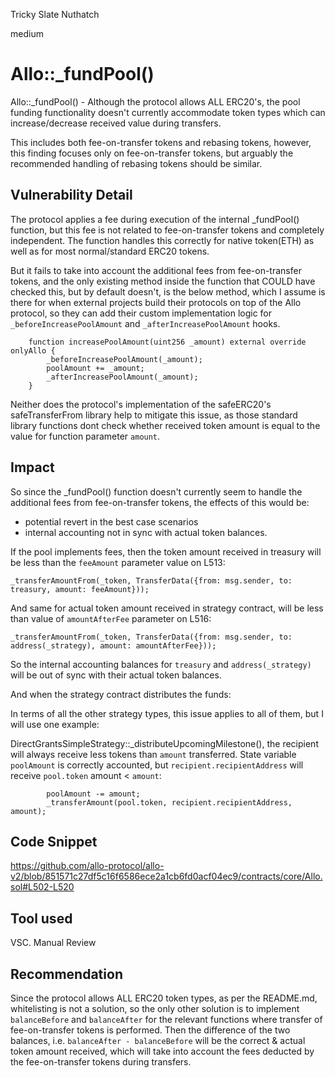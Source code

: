 Tricky Slate Nuthatch

medium

# Allo::_fundPool()

Allo::_fundPool() - Although the protocol allows ALL ERC20's, the pool funding functionality doesn't currently accommodate token types which can increase/decrease received value during transfers.

This includes both fee-on-transfer tokens and rebasing tokens, however, this finding focuses only on fee-on-transfer tokens, but arguably the recommended handling of rebasing tokens should be similar.

## Vulnerability Detail

The protocol applies a fee during execution of the internal _fundPool() function, but this fee is not related to fee-on-transfer tokens and completely independent. The function handles this correctly for native token(ETH) as well as for most normal/standard ERC20 tokens.

But it fails to take into account the additional fees from fee-on-transfer tokens, and the only existing method inside the function that COULD have checked this, but by default doesn't, is the below method, which I assume is there for when external projects build their protocols on top of the Allo protocol, so they can add their custom implementation logic for `_beforeIncreasePoolAmount` and `_afterIncreasePoolAmount` hooks.

```solidity
    function increasePoolAmount(uint256 _amount) external override onlyAllo {
        _beforeIncreasePoolAmount(_amount);     
        poolAmount += _amount;
        _afterIncreasePoolAmount(_amount);
    }
```

Neither does the protocol's implementation of the safeERC20's safeTransferFrom library help to mitigate this issue, as those standard library functions dont check whether received token amount is equal to the value for function parameter `amount`.

## Impact

So since the _fundPool() function doesn't currently seem to handle the additional fees from fee-on-transfer tokens, the effects of this would be:
- potential revert in the best case scenarios
- internal accounting not in sync with actual token balances.

If the pool implements fees, then the token amount received in treasury will be less than the `feeAmount` parameter value on L513:
```solidity
_transferAmountFrom(_token, TransferData({from: msg.sender, to: treasury, amount: feeAmount}));
```

And same for actual token amount received in strategy contract, will be less than value of `amountAfterFee` parameter on L516:
```solidity
_transferAmountFrom(_token, TransferData({from: msg.sender, to: address(_strategy), amount: amountAfterFee}));
```

So the internal accounting balances for `treasury` and `address(_strategy)` will be out of sync with their actual token balances.

And when the strategy contract distributes the funds:

In terms of all the other strategy types, this issue applies to all of them, but I will use one example:

DirectGrantsSimpleStrategy::_distributeUpcomingMilestone(), the recipient will always receive less tokens than `amount` transferred. 
State variable `poolAmount` is correctly accounted, but `recipient.recipientAddress` will receive `pool.token` amount < `amount`:

```solidity
        poolAmount -= amount;
        _transferAmount(pool.token, recipient.recipientAddress, amount);
```


## Code Snippet

https://github.com/allo-protocol/allo-v2/blob/851571c27df5c16f6586ece2a1cb6fd0acf04ec9/contracts/core/Allo.sol#L502-L520

## Tool used
VSC.
Manual Review

## Recommendation

Since the protocol allows ALL ERC20 token types, as per the README.md, whitelisting is not a solution, so the only other solution is to implement `balanceBefore` and `balanceAfter` for the relevant functions where transfer of fee-on-transfer tokens is performed. Then the difference of the two balances, i.e. `balanceAfter - balanceBefore` will be the correct & actual token amount received, which will take into account the fees deducted by the fee-on-transfer tokens during transfers.